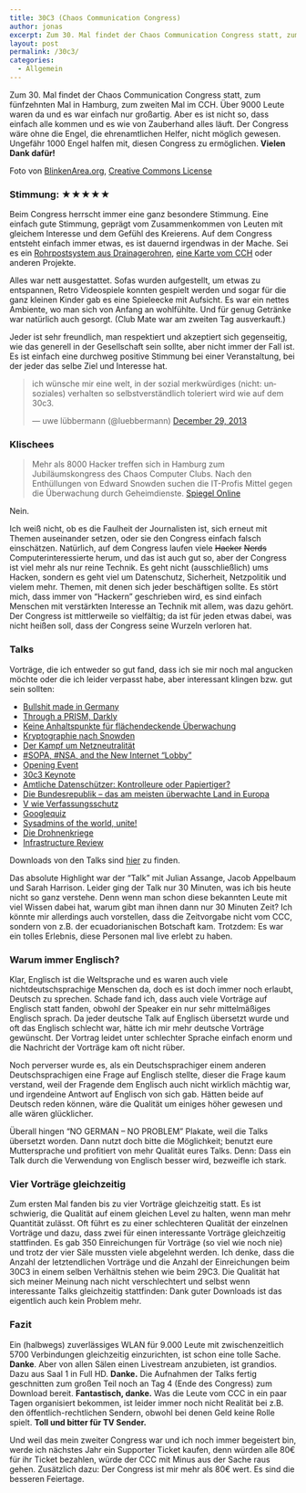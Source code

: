 ```yaml
---
title: 30C3 (Chaos Communication Congress)
author: jonas
excerpt: Zum 30. Mal findet der Chaos Communication Congress statt, zum fünfzehnten Mal in Hamburg, zum zweiten Mal im CCH. Über 9000 Leute waren da und es war einfach nur großartig.
layout: post
permalink: /30c3/
categories:
  - Allgemein
---
```

Zum 30. Mal findet der Chaos Communication Congress statt, zum fünfzehnten Mal in Hamburg, zum zweiten Mal im CCH. Über 9000 Leute waren da und es war einfach nur großartig. Aber es ist nicht so, dass einfach alle kommen und es wie von Zauberhand alles läuft. Der Congress wäre ohne die Engel, die ehrenamtlichen Helfer, nicht möglich gewesen. Ungefähr 1000 Engel halfen mit, diesen Congress zu ermöglichen. **Vielen Dank dafür!**

<p class="photo-credit">
  Foto von <a href="http://www.flickr.com/photos/blinkenarea/">BlinkenArea.org</a>, <a href="http://creativecommons.org/licenses/by-sa/2.0">Creative Commons License</a>
</p>

### Stimmung: ★★★★★

Beim Congress herrscht immer eine ganz besondere Stimmung. Eine einfach gute Stimmung, geprägt vom Zusammenkommen von Leuten mit gleichem Interesse und dem Gefühl des Kreierens. Auf dem Congress entsteht einfach immer etwas, es ist dauernd irgendwas in der Mache. Sei es ein [Rohrpostsystem aus Drainagerohren][1], [eine Karte vom CCH][2] oder anderen Projekte.

Alles war nett ausgestattet. Sofas wurden aufgestellt, um etwas zu entspannen, Retro Videospiele konnten gespielt werden und sogar für die ganz kleinen Kinder gab es eine Spieleecke mit Aufsicht. Es war ein nettes Ambiente, wo man sich von Anfang an wohlfühlte. Und für genug Getränke war natürlich auch gesorgt. (Club Mate war am zweiten Tag ausverkauft.)

Jeder ist sehr freundlich, man respektiert und akzeptiert sich gegenseitig, wie das generell in der Gesellschaft sein sollte, aber nicht immer der Fall ist. Es ist einfach eine durchweg positive Stimmung bei einer Veranstaltung, bei der jeder das selbe Ziel und Interesse hat.

<blockquote class="twitter-tweet" lang="en">
  <p>
    ich wünsche mir eine welt, in der sozial merkwürdiges (nicht: unsoziales) verhalten so selbstverständlich toleriert wird wie auf dem 30c3.
  </p>
  
  <p>
    — uwe lübbermann (@luebbermann) <a href="https://twitter.com/luebbermann/statuses/417218917250400256">December 29, 2013</a>
  </p>
</blockquote>



### Klischees

> Mehr als 8000 Hacker treffen sich in Hamburg zum Jubiläumskongress des Chaos Computer Clubs. Nach den Enthüllungen von Edward Snowden suchen die IT-Profis Mittel gegen die Überwachung durch Geheimdienste. <a href="http://www.spiegel.de/netzwelt/netzpolitik/30c3-kongress-hacker-treffen-sich-nach-dem-snowden-sturm-a-940918.html" target="_blank">Spiegel Online</a>

Nein.

Ich weiß nicht, ob es die Faulheit der Journalisten ist, sich erneut mit Themen auseinander setzen, oder sie den Congress einfach falsch einschätzen. Natürlich, auf dem Congress laufen viele <s>Hacker</s> <s>Nerds</s> Computerinteressierte herum, und das ist auch gut so, aber der Congress ist viel mehr als nur reine Technik. Es geht nicht (ausschließlich) ums Hacken, sondern es geht viel um Datenschutz, Sicherheit, Netzpolitik und vielem mehr. Themen, mit denen sich jeder beschäftigen sollte. Es stört mich, dass immer von &#8220;Hackern&#8221; geschrieben wird, es sind einfach Menschen mit verstärkten Interesse an Technik mit allem, was dazu gehört. Der Congress ist mittlerweile so vielfältig; da ist für jeden etwas dabei, was nicht heißen soll, dass der Congress seine Wurzeln verloren hat.

### Talks

Vorträge, die ich entweder so gut fand, dass ich sie mir noch mal angucken möchte oder die ich leider verpasst habe, aber interessant klingen bzw. gut sein sollten:

  * [Bullshit made in Germany][3]
  * [Through a PRISM, Darkly][4]
  * [Keine Anhaltspunkte für flächendeckende Überwachung][5]
  * [Kryptographie nach Snowden][6]
  * [Der Kampf um Netzneutralität][7]
  * [#SOPA, #NSA, and the New Internet &#8220;Lobby&#8221;][8]
  * [Opening Event][9]
  * [30c3 Keynote][10]
  * [Amtliche Datenschützer: Kontrolleure oder Papiertiger?][11]
  * [Die Bundesrepublik – das am meisten überwachte Land in Europa][12]
  * [V wie Verfassungsschutz][13]
  * [Googlequiz][14]
  * [Sysadmins of the world, unite!][15]
  * [Die Drohnenkriege][16]
  * [Infrastructure Review][17]

Downloads von den Talks sind [hier][18] zu finden.

Das absolute Highlight war der &#8220;Talk&#8221; mit Julian Assange, Jacob Appelbaum und Sarah Harrison. Leider ging der Talk nur 30 Minuten, was ich bis heute nicht so ganz verstehe. Denn wenn man schon diese bekannten Leute mit viel Wissen dabei hat, warum gibt man ihnen dann nur 30 Minuten Zeit? Ich könnte mir allerdings auch vorstellen, dass die Zeitvorgabe nicht vom CCC, sondern von z.B. der ecuadorianischen Botschaft kam. Trotzdem: Es war ein tolles Erlebnis, diese Personen mal live erlebt zu haben.

### Warum immer Englisch?

Klar, Englisch ist die Weltsprache und es waren auch viele nichtdeutschsprachige Menschen da, doch es ist doch immer noch erlaubt, Deutsch zu sprechen. Schade fand ich, dass auch viele Vorträge auf Englisch statt fanden, obwohl der Speaker ein nur sehr mittelmäßiges Englisch sprach. Da jeder deutsche Talk auf Englisch übersetzt wurde und oft das Englisch schlecht war, hätte ich mir mehr deutsche Vorträge gewünscht. Der Vortrag leidet unter schlechter Sprache einfach enorm und die Nachricht der Vorträge kam oft nicht rüber.

Noch perverser wurde es, als ein Deutschsprachiger einem anderen Deutschsprachigen eine Frage auf Englisch stellte, dieser die Frage kaum verstand, weil der Fragende dem Englisch auch nicht wirklich mächtig war, und irgendeine Antwort auf Englisch von sich gab. Hätten beide auf Deutsch reden können, wäre die Qualität um einiges höher gewesen und alle wären glücklicher.

Überall hingen &#8220;NO GERMAN &#8211; NO PROBLEM&#8221; Plakate, weil die Talks übersetzt worden. Dann nutzt doch bitte die Möglichkeit; benutzt eure Muttersprache und profitiert von mehr Qualität eures Talks. Denn: Dass ein Talk durch die Verwendung von Englisch besser wird, bezweifle ich stark.

### Vier Vorträge gleichzeitig

Zum ersten Mal fanden bis zu vier Vorträge gleichzeitig statt. Es ist schwierig, die Qualität auf einem gleichen Level zu halten, wenn man mehr Quantität zulässt. Oft führt es zu einer schlechteren Qualität der einzelnen Vorträge und dazu, dass zwei für einen interessante Vorträge gleichzeitig stattfinden. Es gab 350 Einreichungen für Vorträge (so viel wie noch nie) und trotz der vier Säle mussten viele abgelehnt werden. Ich denke, dass die Anzahl der letztendlichen Vorträge und die Anzahl der Einreichungen beim 30C3 in einem selben Verhältnis stehen wie beim 29C3. Die Qualität hat sich meiner Meinung nach nicht verschlechtert und selbst wenn interessante Talks gleichzeitig stattfinden: Dank guter Downloads ist das eigentlich auch kein Problem mehr.

### Fazit

Ein (halbwegs) zuverlässiges WLAN für 9.000 Leute mit zwischenzeitlich 5700 Verbindungen gleichzeitig einzurichten, ist schon eine tolle Sache. **Danke**. Aber von allen Sälen einen Livestream anzubieten, ist grandios. Dazu aus Saal 1 in Full HD. **Danke.** Die Aufnahmen der Talks fertig geschnitten zum großen Teil noch an Tag 4 (Ende des Congress) zum Download bereit. **Fantastisch, danke.** Was die Leute vom CCC in ein paar Tagen organisiert bekommen, ist leider immer noch nicht Realität bei z.B. den öffentlich-rechtlichen Sendern, obwohl bei denen Geld keine Rolle spielt. **Toll und bitter für TV Sender.**

Und weil das mein zweiter Congress war und ich noch immer begeistert bin, werde ich nächstes Jahr ein Supporter Ticket kaufen, denn würden alle 80€ für ihr Ticket bezahlen, würde der CCC mit Minus aus der Sache raus gehen. Zusätzlich dazu: Der Congress ist mir mehr als 80€ wert. Es sind die besseren Feiertage.

 [1]: http://events.ccc.de/congress/2013/Fahrplan/events/5610.html
 [2]: http://michaelkreil.github.io/30c3-map/
 [3]: http://events.ccc.de/congress/2013/Fahrplan/events/5210.html
 [4]: http://events.ccc.de/congress/2013/Fahrplan/events/5255.html
 [5]: http://events.ccc.de/congress/2013/Fahrplan/events/5281.html
 [6]: http://events.ccc.de/congress/2013/Fahrplan/events/5337.html
 [7]: http://events.ccc.de/congress/2013/Fahrplan/events/5348.html
 [8]: http://events.ccc.de/congress/2013/Fahrplan/events/5475.html
 [9]: http://events.ccc.de/congress/2013/Fahrplan/events/5605.html
 [10]: http://events.ccc.de/congress/2013/Fahrplan/events/5711.html
 [11]: http://events.ccc.de/congress/2013/Fahrplan/events/5623.html
 [12]: http://events.ccc.de/congress/2013/Fahrplan/events/5612.html
 [13]: http://events.ccc.de/congress/2013/Fahrplan/events/5591.html
 [14]: http://events.ccc.de/congress/2013/Fahrplan/events/5465.html
 [15]: http://events.ccc.de/congress/2013/Fahrplan/events/5397.html
 [16]: http://events.ccc.de/congress/2013/Fahrplan/events/5532.html
 [17]: http://events.ccc.de/congress/2013/Fahrplan/events/5609.html
 [18]: http://30c3.ex23.de/fahrplan_d1.html